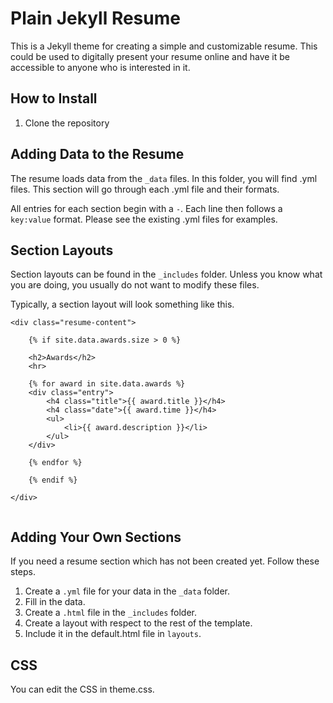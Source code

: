 # Plain Jekyll Resume
This is a Jekyll theme for creating a simple and customizable resume. This could be used to digitally present your resume online and have it be accessible to anyone who is interested in it. 

## How to Install

1. Clone the repository

## Adding Data to the Resume
The resume loads data from the `_data` files. In this folder, you will find .yml files. This section will go through each .yml file and their formats.

All entries for each section begin with a `-`. Each line then follows a `key:value` format. Please see the existing .yml files for examples.


## Section Layouts
Section layouts can be found in the `_includes` folder. Unless you know what you are doing, you usually do not want to modify these files. 

Typically, a section layout will look something like this.

```
<div class="resume-content">

    {% if site.data.awards.size > 0 %}
    
    <h2>Awards</h2>
    <hr>
    
    {% for award in site.data.awards %}
    <div class="entry">
        <h4 class="title">{{ award.title }}</h4>
        <h4 class="date">{{ award.time }}</h4>
        <ul>
            <li>{{ award.description }}</li>
        </ul>
    </div>
    
    {% endfor %}
    
    {% endif %}
    
</div>
    
```


## Adding Your Own Sections
If you need a resume section which has not been created yet. Follow these steps. 

1. Create a `.yml` file for your data in the `_data` folder.
2. Fill in the data.
3. Create a `.html` file in the `_includes` folder.
4. Create a layout with respect to the rest of the template.
5. Include it in the default.html file in `layouts`.

## CSS

You can edit the CSS in theme.css.  